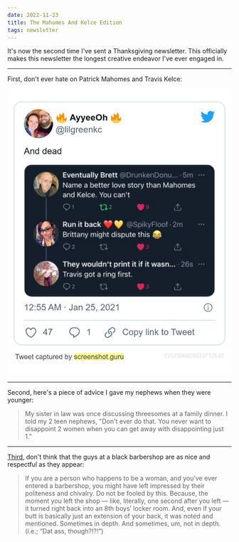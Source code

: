 ```yaml
---
date: 2022-11-23
title: The Mahomes And Kelce Edition
tags: newsletter
---
```


It's now the second time I've sent a Thanksgiving newsletter. This officially makes this newsletter the longest creative endeavor I've ever engaged in.
___

First, don't ever hate on Patrick Mahomes and Travis Kelce:

![mahomes](https://raw.githubusercontent.com/muneer78/muneer78.github.io/master/images/mahomes.png)
___

Second, here's a piece of advice I gave my nephews when they were younger:

> My sister in law was once discussing threesomes at a family dinner. I told my 2 teen nephews, "Don't ever do that. You never want to disappoint 2 women when you can get away with disappointing just 1."
______

[Third](https://www.theroot.com/10-things-you-need-to-know-about-the-black-barbershop-1822521573), don't think that the guys at a black barbershop are as nice and respectful as they appear:

> If you are a person who happens to be a woman, and you’ve ever entered a barbershop, you might have left impressed by their politeness and chivalry. Do not be fooled by this. Because, the moment you left the shop — like, literally, one second after you left — it turned right back into an 8th boys’ locker room. And, even if your butt is basically just an extension of your back, it was noted and mentioned. Sometimes in depth. And sometimes, um, not in depth. (i.e.; “Dat ass, though?!?!”)
